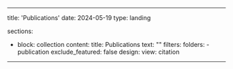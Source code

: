 ---

title: 'Publications'
date: 2024-05-19
type: landing

sections:
  - block: collection
    content:
      title: Publications
      text: ""
      filters:
        folders:
          - publication
        exclude_featured: false
    design:
      view: citation

---
